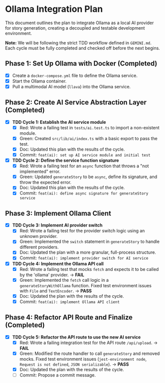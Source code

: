 # Ollama Integration Plan

This document outlines the plan to integrate Ollama as a local AI provider for story generation, creating a decoupled and testable development environment.

**Note:** We will be following the strict TDD workflow defined in `GEMINI.md`. Each cycle must be fully completed and checked off before the next begins.

## Phase 1: Set Up Ollama with Docker (Completed)

- [x] Create a `docker-compose.yml` file to define the Ollama service.
- [x] Start the Ollama container.
- [x] Pull a multimodal AI model (`llava`) into the Ollama service.

## Phase 2: Create AI Service Abstraction Layer (Completed)

- [x] **TDD Cycle 1: Establish the AI service module**
  - [x] Red: Wrote a failing test in `tests/ai.test.ts` to import a non-existent module.
  - [x] Green: Created `src/lib/ai/index.ts` with a basic export to pass the test.
  - [x] Doc: Updated this plan with the results of the cycle.
  - [x] Commit: `feat(ai): set up AI service module and initial test`

- [x] **TDD Cycle 2: Define the service function signature**
  - [x] Red: Wrote a failing test for an `async` function that throws a "not implemented" error.
  - [x] Green: Updated `generateStory` to be `async`, define its signature, and throw the expected error.
  - [x] Doc: Updated this plan with the results of the cycle.
  - [x] Commit: `feat(ai): define async signature for generateStory service`

## Phase 3: Implement Ollama Client

- [x] **TDD Cycle 3: Implement AI provider switch**
  - [x] Red: Wrote a failing test for the provider switch logic using an unknown provider.
  - [x] Green: Implemented the `switch` statement in `generateStory` to handle different providers.
  - [x] Doc: Updated the plan with a more granular, full-process structure.
  - [x] Commit: `feat(ai): implement provider switch for AI service`

- [x] **TDD Cycle 4: Implement the Ollama API call**
  - [x] Red: Wrote a failing test that mocks `fetch` and expects it to be called by the 'ollama' provider. -> **FAIL**
  - [x] Green: Implemented the `fetch` call logic in a `generateStoryWithOllama` function. Fixed test environment issues with `File` and `TextEncoder`. -> **PASS**
  - [x] Doc: Updated the plan with the results of the cycle.
  - [x] Commit: `feat(ai): implement Ollama API client`

## Phase 4: Refactor API Route and Finalize (Completed)

- [x] **TDD Cycle 5: Refactor the API route to use the new AI service**
  - [x] Red: Wrote a failing integration test for the API route `/api/upload`. -> **FAIL**
  - [x] Green: Modified the route handler to call `generateStory` and removed mocks. Fixed test environment issues (`jest-environment node`, `Request is not defined`, `JSON serializable`). -> **PASS**
  - [x] Doc: Updated the plan with the results of the cycle.
  - [ ] Commit: Propose a commit message.